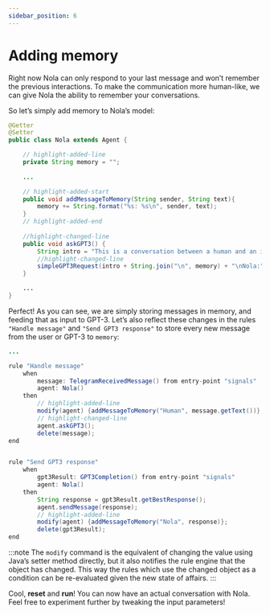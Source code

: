 ```yaml
---
sidebar_position: 6
---
```


# Adding memory

Right now Nola can only respond to your last message and won’t remember the previous interactions. To make the communication more human-like, we can give Nola the ability to remember your conversations.

So let’s simply add memory to Nola’s model:

```java title="models/agents/Nola.java"
@Getter
@Setter
public class Nola extends Agent {

    // highlight-added-line
    private String memory = "";
    
    ...

    // highlight-added-start
    public void addMessageToMemory(String sender, String text){
        memory += String.format("%s: %s\n", sender, text);
    }
    // highlight-added-end
    
    //highlight-changed-line
    public void askGPT3() {
        String intro = "This is a conversation between a human and an intelligent AI assistant named Nola.\n";
        //highlight-changed-line
        simpleGPT3Request(intro + String.join("\n", memory) + "\nNola:");
    }

    ...
}
```

Perfect! As you can see, we are simply storing messages in memory, and feeding that as input to GPT-3. 
Let’s also reflect these changes in the rules ```"Handle message"``` and ```"Send GPT3 response"``` to store every new message from the user or GPT-3 to ```memory```: 

```java title="rules/nola/Conversation.drl"
...

rule "Handle message"
    when
        message: TelegramReceivedMessage() from entry-point "signals"
        agent: Nola()
    then
        // highlight-added-line
        modify(agent) {addMessageToMemory("Human", message.getText())};
        // highlight-changed-line
        agent.askGPT3();
        delete(message);
end


rule "Send GPT3 response"
    when
        gpt3Result: GPT3Completion() from entry-point "signals"
        agent: Nola()
    then
        String response = gpt3Result.getBestResponse();
        agent.sendMessage(response);
        // highlight-added-line
        modify(agent) {addMessageToMemory("Nola", response)};
        delete(gpt3Result);
end
```

:::note
The ```modify``` command is the equivalent of changing the value using Java’s setter method directly, but it also notifies the rule engine that the object has changed. This way the rules which use the changed object as a condition can be re-evaluated given the new state of affairs.
:::

Cool, **reset** and **run**! You can now have an actual conversation with Nola. Feel free to experiment further by tweaking the input parameters!
